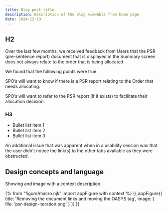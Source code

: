 ```yaml
---
title: Blog post title
description: Description of the blog viewable from home page
date: 2024-12-19
---
```


## H2

Over the last few months, we received feedback from Users that the PSR (pre-sentence report) document that is displayed in the Summary screen does not always relate to the order that is being allocated.

We found that the following points were true:

SPO’s will want to know if there is a PSR report relating to the Order that needs allocating.

SPO’s will want to refer to the PSR report (if it exists) to facilitate their allocation decision.


### H3

- Bullet list item 1
- Bullet list item 2
- Bullet list item 3

An additional issue that was apparent when in a usability session was that the user didn't notice the link(s) to the other tabs available as they were obstructed.

## Design concepts and language

Showing and image with a context description.

{% from "figure/macro.njk" import appFigure with context %}
{{ appFigure({
  title: 'Removing the document links and moving the OASYS tag',
  image: {
    file: 'psr-design-iteration.png'
  }
}) }}
